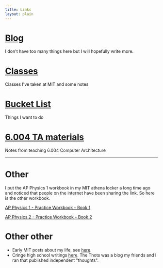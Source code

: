 ```yaml
---
title: Links
layout: plain
---
```


# [Blog](/blog/)

I don't have too many things here but I will hopefully write more.

# [Classes](/classes/)

Classes I've taken at MIT and some notes

# [Bucket List](/bucketlist)

Things I want to do

# [6.004 TA materials](/sixdouble4)

Notes from teaching 6.004 Computer Architecture

<hr />

# Other

I put the AP Physics 1 workbook in my MIT athena locker a long time ago and noticed that people on the internet have been sharing the link. So here is the other workbook.

[AP Physics 1 - Practice Workbook - Book 1](http://web.mit.edu/~yczeng/Public/WORKBOOK%201%20FULL.pdf)

[AP Physics 2 - Practice Workbook - Book 2](http://web.mit.edu/~yczeng/Public/AP%202%20workbook.pdf)

# Other other

- Early MIT posts about my life, see [here](https://catherinezeng.blogspot.com/).
- Cringe high school writings [here](http://thethots.mit.edu/). The Thots was a blog my friends and I ran that published independent "thoughts".
